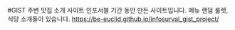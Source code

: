 #GIST 주변 맛집 소개 사이트
인포서블 기간 동안 만든 사이트입니다.
메뉴 랜덤 룰렛, 식당 소개들이 있습니다.
https://be-euclid.github.io/infosurval_gist_project/
